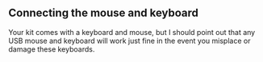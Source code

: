 ## Connecting the mouse and keyboard 

Your kit comes with a keyboard and mouse, but I should point out that any USB mouse and keyboard will work just fine in the event you misplace or damage these keyboards. 
